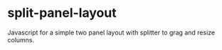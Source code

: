 # split-panel-layout
Javascript for a simple two panel layout with splitter to grag and resize columns.
